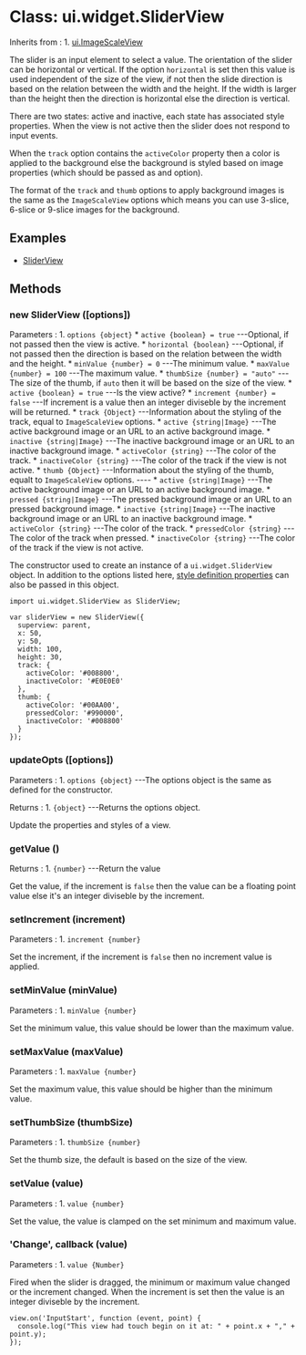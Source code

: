 # Class: ui.widget.SliderView

Inherits from
:    1. [ui.ImageScaleView](./)

The slider is an input element to select a value. The orientation of the slider can be horizontal or vertical.
If the option `horizontal` is set then this value is used independent of the size of the view, if not then 
the slide direction is based on the relation between the width and the height. If the width is larger than the
height then the direction is horizontal else the direction is vertical.

There are two states: active and inactive, each state has associated style properties.
When the view is not active then the slider does not respond to input events.

When the `track` option contains the `activeColor` property then a color is applied to the background else
the background is styled based on image properties (which should be passed as and option).

The format of the `track` and `thumb` options to apply background images is the same as the `ImageScaleView` 
options which means you can use 3-slice, 6-slice or 9-slice images for the background.

## Examples

* [SliderView](../example/views-basic/)

## Methods

### new SliderView ([options])

Parameters
:    1. `options {object}`
       * `active {boolean} = true` ---Optional, if not passed then the view is active.
       * `horizontal {boolean}` ---Optional, if not passed then the direction is based on the relation between the width and the height.
       * `minValue {number} = 0` ---The minimum value.
       * `maxValue {number} = 100` ---The maximum value.
       * `thumbSize {number} = "auto"` ---The size of the thumb, if `auto` then it will be based on the size of the view.
       * `active {boolean} = true` ---Is the view active?
       * `increment {number} = false` ---If increment is a value then an integer diviseble by the increment will be returned.
       * `track {Object}` ---Information about the styling of the track, equal to `ImageScaleView` options.
		 * `active {string|Image}` ---The active background image or an URL to an active background image.
		 * `inactive {string|Image}` ---The inactive background image or an URL to an inactive background image.
		 * `activeColor {string}` ---The color of the track.
		 * `inactiveColor {string}` ---The color of the track if the view is not active.
       * `thumb {Object}` ---Information about the styling of the thumb, equalt to `ImageScaleView` options.
		 ----
		 * `active {string|Image}` ---The active background image or an URL to an active background image.
		 * `pressed {string|Image}` ---The pressed background image or an URL to an pressed background image.
		 * `inactive {string|Image}` ---The inactive background image or an URL to an inactive background image.
		 * `activeColor {string}` ---The color of the track.
		 * `pressedColor {string}` ---The color of the track when pressed.
		 * `inactiveColor {string}` ---The color of the track if the view is not active.

The constructor used to create an instance of a `ui.widget.SliderView`
object. In addition to the options listed here,
[style definition properties](#styles) can also be
passed in this object.

~~~
import ui.widget.SliderView as SliderView;

var sliderView = new SliderView({
  superview: parent,
  x: 50,
  y: 50,
  width: 100,
  height: 30,
  track: {
    activeColor: '#008800',
    inactiveColor: '#E0E0E0'
  },
  thumb: {
    activeColor: '#00AA00',
    pressedColor: '#990000',
    inactiveColor: '#008800'
  }
});
~~~

### updateOpts ([options])

Parameters
:    1. `options {object}` ---The options object is the same as defined for the constructor.

Returns
:    1. `{object}` ---Returns the options object.

Update the properties and styles of a view.

### getValue ()

Returns
:    1. `{number}` ---Return the value

Get the value, if the increment is `false` then the value can be a floating point value else 
it's an integer diviseble by the increment.

### setIncrement (increment)

Parameters
:    1. `increment {number}`

Set the increment, if the increment is `false` then no increment value is applied.

### setMinValue (minValue)

Parameters
:    1. `minValue {number}`

Set the minimum value, this value should be lower than the maximum value.

### setMaxValue (maxValue)

Parameters
:    1. `maxValue {number}`

Set the maximum value, this value should be higher than the minimum value.

### setThumbSize (thumbSize)

Parameters
:    1. `thumbSize {number}`

Set the thumb size, the default is based on the size of the view.

### setValue (value)

Parameters
:    1. `value {number}`

Set the value, the value is clamped on the set minimum and maximum value.

### \'Change\', callback (value)

Parameters
:    1. `value {Number}`

Fired when the slider is dragged, the minimum or maximum value changed or the increment changed.
When the increment is set then the value is an integer diviseble by the increment.

~~~
view.on('InputStart', function (event, point) {
  console.log("This view had touch begin on it at: " + point.x + "," + point.y);
});
~~~
